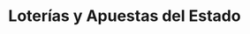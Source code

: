 ---
title: "Loterías y Apuestas del Estado"
url: /balaguer/loterias-y-apuestas-del-estado/
shop: lotería
---